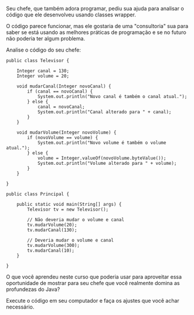 Seu chefe, que também adora programar, pediu sua ajuda para analisar o código que ele desenvolveu usando classes wrapper.

O código parece funcionar, mas ele gostaria de uma "consultoria" sua para saber se está usando as melhores práticas de programação e se no futuro não poderia ter algum problema.

Analise o código do seu chefe:

```
public class Televisor {

    Integer canal = 130;
    Integer volume = 20;

    void mudarCanal(Integer novoCanal) {
        if (canal == novoCanal) {
            System.out.println("Novo canal é também o canal atual.");
        } else {
            canal = novoCanal;
            System.out.println("Canal alterado para " + canal);
        }
    }

    void mudarVolume(Integer novoVolume) {
        if (novoVolume == volume) {
            System.out.println("Novo volume é também o volume atual.");
        } else {
            volume = Integer.valueOf(novoVolume.byteValue());
            System.out.println("Volume alterado para " + volume);
        }
    }

}
```

```
public class Principal {

    public static void main(String[] args) {
        Televisor tv = new Televisor();

        // Não deveria mudar o volume e canal
        tv.mudarVolume(20);
        tv.mudarCanal(130);

        // Deveria mudar o volume e canal
        tv.mudarVolume(300);
        tv.mudarCanal(10);
    }

}
```

O que você aprendeu neste curso que poderia usar para aproveitar essa oportunidade de mostrar para seu chefe que você realmente domina as profundezas do Java?

Execute o código em seu computador e faça os ajustes que você achar necessário.


